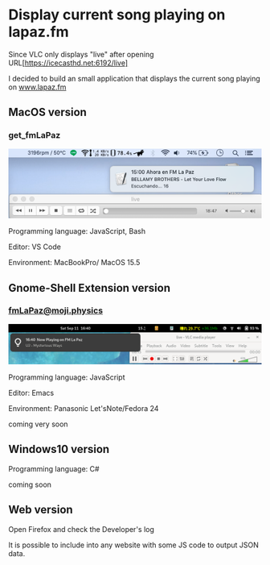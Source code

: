 # Display current song playing on lapaz.fm

Since VLC only displays "live" after opening URL[https://icecasthd.net:6192/live]

I decided to build an small application that displays the current song playing on www.lapaz.fm

## MacOS version
### get_fmLaPaz

![Notification](get_fmLaPaz/now_fmLaPaz.png)

Programming language: JavaScript, Bash

Editor: VS Code

Environment: MacBookPro/ MacOS 15.5

## Gnome-Shell Extension version
### fmLaPaz@moji.physics
![Notification](fmLaPaz@moji.physics/now_fmLaPaz.png)

Programming language: JavaScript

Editor: Emacs

Environment: Panasonic Let'sNote/Fedora 24

coming very soon

## Windows10 version
Programming language: C#

coming soon

## Web version

Open Firefox and check the Developer's log

It is possible to include into any website with some JS code to output JSON data. 
